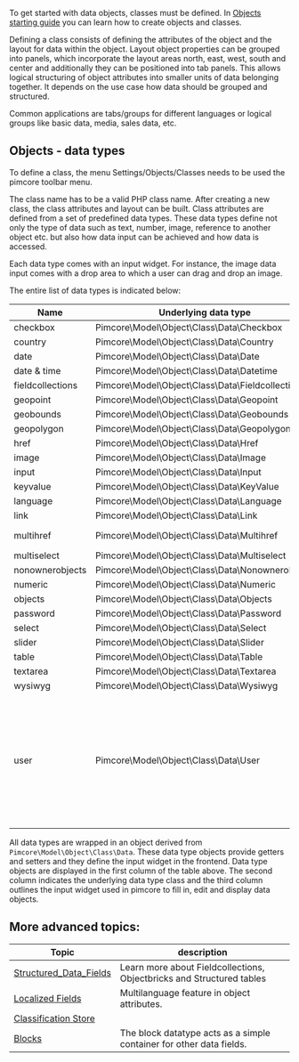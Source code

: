 To get started with data objects, classes must be defined.
In [Objects starting guide](!dev/Getting_Started/Tutorial) you can learn how to create objects and classes.

Defining a class consists of defining the attributes of the object and the layout for data within the object. 
Layout object properties can be grouped into panels, which incorporate the layout areas north, east, west, south and center and additionally they can be positioned into tab panels. 
This allows logical structuring of object attributes into smaller units of data belonging together. 
It depends on the use case how data should be grouped and structured. 

Common applications are tabs/groups for different languages or logical groups like basic data, media, sales data, etc.

## Objects - data types

To define a class, the menu Settings/Objects/Classes needs to be used the pimcore toolbar menu. 

The class name has to be a valid PHP class name. 
After creating a new class, the class attributes and layout can be built.
Class attributes are defined from a set of predefined data types. 
These data types define not only the type of data such as text, number, image, reference to another object etc. but also how data input can be achieved and how data is accessed. 

Each data type comes with an input widget. 
For instance, the image data input comes with a drop area to which a user can drag and drop an image. 

The entire list of data types is indicated below:

| Name                     | Underlying data type                                        | Input widget                                                                                                                                                                                                                                                                                                                                                                                                                                                                    |
|--------------------------|-------------------------------------------------------------|---------------------------------------------------------------------------------------------------------------------------------------------------------------------------------------------------------------------------------------------------------------------------------------------------------------------------------------------------------------------------------------------------------------------------------------------------------------------------------|
| checkbox                 | Pimcore\\Model\\Object\\Class\\Data\\Checkbox               | checkbox                                                                                                                                                                                                                                                                                                                                                                                                                                                                        |
| country                  | Pimcore\\Model\\Object\\Class\\Data\\Country                | combo box with predefined country list from Zend_Locale                                                                                                                                                                                                                                                                                                                                                                                                                         |
| date                     | Pimcore\\Model\\Object\\Class\\Data\\Date                   | calendar date selector                                                                                                                                                                                                                                                                                                                                                                                                                                                          |
| date & time              | Pimcore\\Model\\Object\\Class\\Data\\Datetime               | calendar date selector + combo box for time                                                                                                                                                                                                                                                                                                                                                                                                                                     |
| fieldcollections         | Pimcore\\Model\\Object\\Class\\Data\\Fieldcollections       | A collection of fields                                                                                                                                                                                                                                                                                                                                                                                                                                                          |
| geopoint                 | Pimcore\\Model\\Object\\Class\\Data\\Geopoint               | google maps widget to find longitude/latitude                                                                                                                                                                                                                                                                                                                                                                                                                                   |
| geobounds                | Pimcore\\Model\\Object\\Class\\Data\\Geobounds              | google maps widget to define geographical bounds                                                                                                                                                                                                                                                                                                                                                                                                                                |
| geopolygon               | Pimcore\\Model\\Object\\Class\\Data\\Geopolygon             | google maps widget to define a geographical area                                                                                                                                                                                                                                                                                                                                                                                                                                |
| href                     | Pimcore\\Model\\Object\\Class\\Data\\Href                   | reference to a pimcore document, object or asset                                                                                                                                                                                                                                                                                                                                                                                                                                |
| image                    | Pimcore\\Model\\Object\\Class\\Data\\Image                  | drop area & preview for a pimcore asset                                                                                                                                                                                                                                                                                                                                                                                                                                         |
| input                    | Pimcore\\Model\\Object\\Class\\Data\\Input                  | text input field                                                                                                                                                                                                                                                                                                                                                                                                                                                                |
| keyvalue                 | Pimcore\\Model\\Object\\Class\\Data\\KeyValue               | key/value pairs                                                                                                                                                                                                                                                                                                                                                                                                                                                                 |
| language                 | Pimcore\\Model\\Object\\Class\\Data\\Language               | combo box with predefined language list from Zend_Locale                                                                                                                                                                                                                                                                                                                                                                                                                        |
| link                     | Pimcore\\Model\\Object\\Class\\Data\\Link                   | link selector with link target                                                                                                                                                                                                                                                                                                                                                                                                                                                  |
| multihref                | Pimcore\\Model\\Object\\Class\\Data\\Multihref              | collection of references to pimcore documents, objects, assets                                                                                                                                                                                                                                                                                                                                                                                                                  |
| multiselect              | Pimcore\\Model\\Object\\Class\\Data\\Multiselect            | combo box with multiple select                                                                                                                                                                                                                                                                                                                                                                                                                                                  |
| nonownerobjects          | Pimcore\\Model\\Object\\Class\\Data\\Nonownerobjects        | object relations which are owned by a different object                                                                                                                                                                                                                                                                                                                                                                                                                          |
| numeric                  | Pimcore\\Model\\Object\\Class\\Data\\Numeric                | spinner field for number input                                                                                                                                                                                                                                                                                                                                                                                                                                                  |
| objects                  | Pimcore\\Model\\Object\\Class\\Data\\Objects                | collection of pimcore object references                                                                                                                                                                                                                                                                                                                                                                                                                                         |
| password                 | Pimcore\\Model\\Object\\Class\\Data\\Password               | password field                                                                                                                                                                                                                                                                                                                                                                                                                                                                  |
| select                   | Pimcore\\Model\\Object\\Class\\Data\\Select                 | combo box                                                                                                                                                                                                                                                                                                                                                                                                                                                                       |
| slider                   | Pimcore\\Model\\Object\\Class\\Data\\Slider                 | number input with slider widget (min - max slider)                                                                                                                                                                                                                                                                                                                                                                                                                              |
| table                    | Pimcore\\Model\\Object\\Class\\Data\\Table                  | table input                                                                                                                                                                                                                                                                                                                                                                                                                                                                     |
| textarea                 | Pimcore\\Model\\Object\\Class\\Data\\Textarea               | textarea                                                                                                                                                                                                                                                                                                                                                                                                                                                                        |
| wysiwyg                  | Pimcore\\Model\\Object\\Class\\Data\\Wysiwyg                | text area with formatting options through a WYSIWYG editor                                                                                                                                                                                                                                                                                                                                                                                                                      |
| user                     | Pimcore\\Model\\Object\\Class\\Data\\User                   | combo box to select from all existing pimcore users (available since build 716) </br></br>In the user settings the object dependencies of each user are shown in the second tab panel.</br>All objects which reference the selected user are listed in a grid view.</br></br>If one needs to find out which objects hold a reference to a specific user, the ```Pimcore\\Tool\\Admin::getObjectsReferencingUser($userId)``` method can be used to find all referencing objects. |

All data types are wrapped in an object derived from ```Pimcore\Model\Object\Class\Data```. 
These data type objects provide getters and setters and they define the input widget in the frontend. 
Data type objects are displayed in the first column of the table above. 
The second column indicates the underlying data type class and the third column outlines the input widget used in pimcore to fill in, edit and display data objects.

## More advanced topics:

| Topic                                                     | description                                                           |
|-----------------------------------------------------------|-----------------------------------------------------------------------|
| [Structured_Data_Fields](!dev/Objects/Structured_Data_Fields) | Learn more about Fieldcollections, Objectbricks and Structured tables |
| [Localized Fields](!dev/Objects/Localized_Fields)             | Multilanguage feature in object attributes.                           |
| [Classification Store](!dev/Objects/Classification_Store)     |                                                                       |
| [Blocks](!dev/Objects/Blocks)                                 | The block datatype acts as a simple container for other data fields.  |

